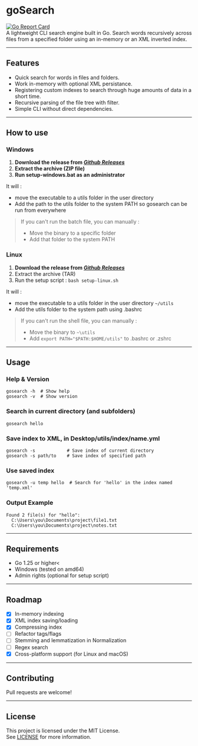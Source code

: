 # goSearch  
[![Go Report Card](https://goreportcard.com/badge/github.com/joaberch/goSearch)](https://goreportcard.com/report/github.com/joaberch/goSearch)  
A lightweight CLI search engine built in Go. Search words recursively across files from a specified folder using an in-memory or an XML inverted index.

---


## Features
- Quick search for words in files and folders.  
- Work in-memory with optional XML persistance.  
- Registering custom indexes to search through huge amounts of data in a short time.  
- Recursive parsing of the file tree with filter.  
- Simple CLI without direct dependencies.

---


## How to use
### Windows
1. **Download the release from *[Github Releases](https://github.com/joaberch/goSearch/releases)***
2. **Extract the archive (ZIP file)**
3. **Run setup-windows.bat as an administrator**

It will :
- move the executable to a utils folder in the user directory
- Add the path to the utils folder to the system PATH so gosearch can be run from everywhere

> If you can't run the batch file, you can manually :
> - Move the binary to a specific folder
> - Add that folder to the system PATH

### Linux
1. **Download the release from *[Github Releases](https://github.com/joaberch/goSearch/releases)***
2. Extract the archive (TAR)
3. Run the setup script : `bash setup-linux.sh`

It will :
- move the executable to a utils folder in the user directory `~/utils`
- Add the utils folder to the system path using .bashrc

> If you can't run the shell file, you can manually :
> - Move the binary to ``~\utils``
> - Add ``export PATH="$PATH:$HOME/utils"`` to .bashrc or .zshrc

---

## Usage

### Help & Version

```
gosearch -h  # Show help
gosearch -v  # Show version
```

### Search in current directory (and subfolders)

```
gosearch hello
```
### Save index to XML, in Desktop/utils/index/name.yml
```
gosearch -s            # Save index of current directory
gosearch -s path/to    # Save index of specified path
```
### Use saved index
```
gosearch -u temp hello  # Search for 'hello' in the index named 'temp.xml'
```
### Output Example
```
Found 2 file(s) for "hello":
  C:\Users\you\Documents\project\file1.txt
  C:\Users\you\Documents\project\notes.txt
```

---


## Requirements
- Go 1.25 or higher<  
- Windows (tested on amd64)  
- Admin rights (optional for setup script)

---


## Roadmap
- [x] In-memory indexing  
- [x] XML index saving/loading
- [x] Compressing index
- [ ] Refactor tags/flags  
- [ ] Stemming and lemmatization in Normalization  
- [ ] Regex search  
- [x] Cross-platform support (for Linux and macOS)

---


## Contributing
Pull requests are welcome!

---


## License
This project is licensed under the MIT License.  
See [LICENSE](https://github.com/joaberch/goSearch/blob/dev/LICENSE) for more information.
